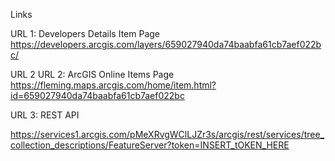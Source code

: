 Links


URL 1: Developers Details Item Page
https://developers.arcgis.com/layers/659027940da74baabfa61cb7aef022bc/

URL 2 URL 2: ArcGIS Online Items Page
https://fleming.maps.arcgis.com/home/item.html?id=659027940da74baabfa61cb7aef022bc



URL 3: REST API

https://services1.arcgis.com/pMeXRvgWClLJZr3s/arcgis/rest/services/tree_collection_descriptions/FeatureServer?token=INSERT_tOKEN_HERE
